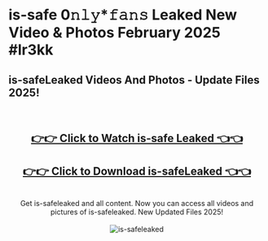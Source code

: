 # is-safe 0𝚗𝚕𝚢*𝚏𝚊𝚗𝚜 Leaked New Video & Photos February 2025 #lr3kk

<h2>is-safeLeaked Videos And Photos - Update Files 2025!</h2>
<br>
<div align="center">
<h2><a href="https://mediaupload.pro?title=is-safe&ref=11F" rel="nofollow">👉👉 Click to Watch is-safe Leaked 👈👈</a></h2>
<h2><a href="https://mediaupload.pro?title=is-safe&ref=11F" rel="nofollow">👉👉 Click to Download is-safeLeaked 👈👈</a></h2>
<br>
Get is-safeleaked and all content. Now you can access all videos and pictures of is-safeleaked. New Updated Files 2025!
<br>
<br>
<a href="https://mediaupload.pro?title=is-safe&ref=11F" rel="nofollow" data-target="animated-image.originalLink"><img src="https://i.ibb.co/Gkj2r4b/banner.png" alt="is-safeleaked" style="max-width: 100%; display: inline-block;" data-target="animated-image.originalImage"></a>
</div>
<br>

